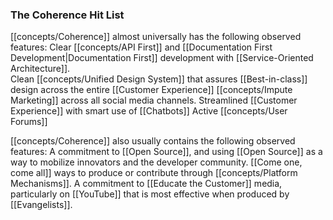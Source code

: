 ### The Coherence Hit List
[[concepts/Coherence]] almost universally has the following observed features: 
Clear [[concepts/API First]] and [[Documentation First Development|Documentation First]] development with [[Service-Oriented Architecture]].  
Clean [[concepts/Unified Design System]] that assures [[Best-in-class]] design across the entire [[Customer Experience]]
[[concepts/Impute Marketing]] across all social media channels. 
Streamlined [[Customer Experience]] with smart use of [[Chatbots]]
Active [[concepts/User Forums]]

[[concepts/Coherence]] also usually contains the following observed features:
A commitment to [[Open Source]], and using [[Open Source]] as a way to mobilize innovators and the developer community. 
[[Come one, come all]] ways to produce or contribute through [[concepts/Platform Mechanisms]]. 
A commitment to [[Educate the Customer]] media, particularly on [[YouTube]] that is most effective when produced by [[Evangelists]].